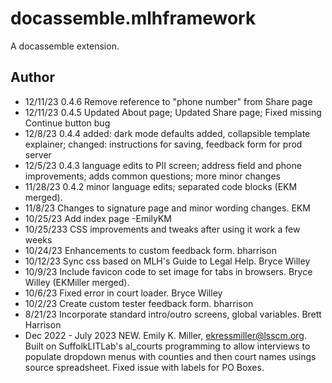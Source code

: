 # docassemble.mlhframework

A docassemble extension.

## Author
* 12/11/23   0.4.6 Remove reference to "phone number" from Share page
* 12/11/23   0.4.5 Updated About page; Updated Share page; Fixed missing Continue button bug
* 12/8/23    0.4.4 added: dark mode defaults added, collapsible template explainer; changed: instructions for saving, feedback form for prod server
* 12/5/23    0.4.3 language edits to PII screen; address field and phone improvements; adds common questions; more minor changes
* 11/28/23   0.4.2 minor language edits; separated code blocks (EKM merged).
* 11/8/23    Changes to signature page and minor wording changes. EKM
* 10/25/23   Add index page -EmilyKM
* 10/25/233  CSS improvements and tweaks after using it work a few weeks
* 10/24/23   Enhancements to custom feedback form. bharrison
* 10/12/23   Sync css based on MLH's Guide to Legal Help. Bryce Willey
* 10/9/23    Include favicon code to set image for tabs in browsers. Bryce Willey (EKMiller merged).
* 10/6/23    Fixed error in court loader. Bryce Willey 
* 10/2/23    Create custom tester feedback form. bharrison
* 8/21/23    Incorporate standard intro/outro screens, global variables. Brett Harrison
* Dec 2022 - July 2023   NEW. Emily K. Miller, ekressmiller@lsscm.org. Built on SuffolkLITLab's al_courts programming to allow interviews to populate dropdown menus with counties and then court names usings source spreadsheet. Fixed issue with labels for PO Boxes.

